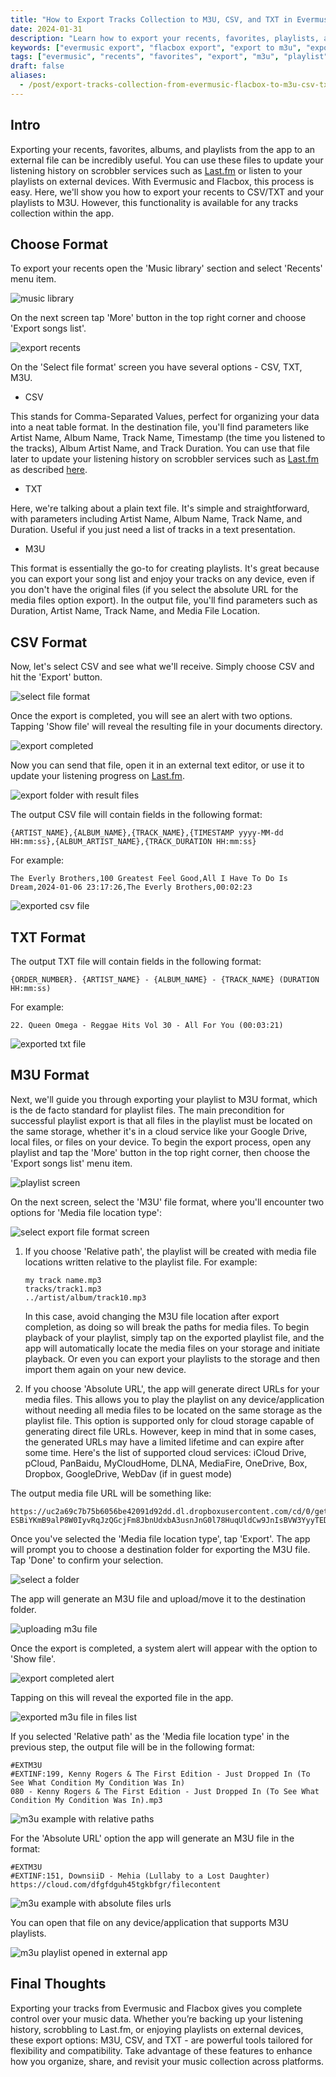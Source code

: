 ```yaml
---
title: "How to Export Tracks Collection to M3U, CSV, and TXT in Evermusic & Flacbox"
date: 2024-01-31
description: "Learn how to export your recents, favorites, playlists, and albums from Evermusic and Flacbox to M3U, CSV, or TXT formats. Perfect for Last.fm scrobbling and playback on other devices."
keywords: ["evermusic export", "flacbox export", "export to m3u", "export playlist to csv", "m3u txt csv playlist", "music export"]
tags: ["evermusic", "recents", "favorites", "export", "m3u", "playlist", "csv", "txt", "album"]
draft: false
aliases:
  - /post/export-tracks-collection-from-evermusic-flacbox-to-m3u-csv-txt/
---
```


## Intro

Exporting your recents, favorites, albums, and playlists from the app to an external file can be incredibly useful. You can use these files to update your listening history on scrobbler services such as [Last.fm](http://Last.fm) or listen to your playlists on external devices. With Evermusic and Flacbox, this process is easy. Here, we'll show you how to export your recents to CSV/TXT and your playlists to M3U. However, this functionality is available for any tracks collection within the app.

## Choose Format

To export your recents open the 'Music library' section and select 'Recents' menu item.

![music library](21260c_d7437e96448342ec9a0b2726b10ba1e6~mv2.png)

On the next screen tap 'More' button in the top right corner and choose 'Export songs list'.

![export recents](21260c_ce62fff9eaf24f20ab1450a4ff62a091~mv2.png)

On the 'Select file format' screen you have several options - CSV, TXT, M3U.

- CSV

This stands for Comma-Separated Values, perfect for organizing your data into a neat table format. In the destination file, you'll find parameters like Artist Name, Album Name, Track Name, Timestamp (the time you listened to the tracks), Album Artist Name, and Track Duration. You can use that file later to update your listening history on scrobbler services such as [Last.fm](http://Last.fm) as described [here](/docs/howto/exporting-complete-listen-history-from-evermusic-flacbox-to-last-fm/).

- TXT

Here, we're talking about a plain text file. It's simple and straightforward, with parameters including Artist Name, Album Name, Track Name, and Duration. Useful if you just need a list of tracks in a text presentation.

- M3U

This format is essentially the go-to for creating playlists. It's great because you can export your song list and enjoy your tracks on any device, even if you don't have the original files (if you select the absolute URL for the media files option export). In the output file, you'll find parameters such as Duration, Artist Name, Track Name, and Media File Location.

## CSV Format

Now, let's select CSV and see what we'll receive. Simply choose CSV and hit the 'Export' button.

![select file format](21260c_001c15e241744c1bab444c64f278b6d8~mv2.png)

Once the export is completed, you will see an alert with two options. Tapping 'Show file' will reveal the resulting file in your documents directory.

![export completed](21260c_b46e5019cfaf45d0ad0fff8969b87afa~mv2.png)

Now you can send that file, open it in an external text editor, or use it to update your listening progress on [Last.fm](http://Last.fm).

![export folder with result files](21260c_d03e11c2cfce443e8e8e3422040a4e8a~mv2.png)

The output CSV file will contain fields in the following format:

```
{ARTIST_NAME},{ALBUM_NAME},{TRACK_NAME},{TIMESTAMP yyyy-MM-dd HH:mm:ss},{ALBUM_ARTIST_NAME},{TRACK_DURATION HH:mm:ss}
```

For example:

```
The Everly Brothers,100 Greatest Feel Good,All I Have To Do Is Dream,2024-01-06 23:17:26,The Everly Brothers,00:02:23
```

![exported csv file](21260c_fcfba9a96e3c4db9bd3b227e625b2383~mv2.png)

## TXT Format

The output TXT file will contain fields in the following format:

```
{ORDER_NUMBER}. {ARTIST_NAME} - {ALBUM_NAME} - {TRACK_NAME} (DURATION HH:mm:ss)
```

For example:

```
22. Queen Omega - Reggae Hits Vol 30 - All For You (00:03:21)
```

![exported txt file](21260c_f134980fbc2b4443b096e301d7cb6a91~mv2.png)

## M3U Format

Next, we'll guide you through exporting your playlist to M3U format, which is the de facto standard for playlist files. The main precondition for successful playlist export is that all files in the playlist must be located on the same storage, whether it's in a cloud service like your Google Drive, local files, or files on your device. To begin the export process, open any playlist and tap the 'More' button in the top right corner, then choose the 'Export songs list' menu item.

![playlist screen](21260c_1371229150d54151ba525addf7e59448~mv2.png)

On the next screen, select the 'M3U' file format, where you'll encounter two options for 'Media file location type':

![select export file format screen](21260c_57113a1744f94428b75c73ad05462f7f~mv2.png)

1. If you choose 'Relative path', the playlist will be created with media file locations written relative to the playlist file. For example:

    ```
    my track name.mp3
    tracks/track1.mp3
    ../artist/album/track10.mp3
    ```

   In this case, avoid changing the M3U file location after export completion, as doing so will break the paths for media files. To begin playback of your playlist, simply tap on the exported playlist file, and the app will automatically locate the media files on your storage and initiate playback. Or even you can export your playlists to the storage and then import them again on your new device.

2. If you choose 'Absolute URL', the app will generate direct URLs for your media files. This allows you to play the playlist on any device/application without needing all media files to be located on the same storage as the playlist file. This option is supported only for cloud storage capable of generating direct file URLs. However, keep in mind that in some cases, the generated URLs may have a limited lifetime and can expire after some time. Here's the list of supported cloud services: iCloud Drive, pCloud, PanBaidu, MyCloudHome, DLNA, MediaFire, OneDrive, Box, Dropbox, GoogleDrive, WebDav (if in guest mode)  

The output media file URL will be something like:

```
https://uc2a69c7b75b6056be42091d92dd.dl.dropboxusercontent.com/cd/0/get/CMVQoDWSpnuUYxuIw0XSjXCzwawE6XnFbao7HggcPFNpHgeiYgVMesITUODm0xY3cbraGWG-ESBiYKmB9alP8W0IyvRqJzQGcjFm8JbnUdxbA3usnJnG0l78HuqUldCw9JnIsBVW3YyyTEDaxnKh9Ee_/file
```

Once you've selected the 'Media file location type', tap 'Export'. The app will prompt you to choose a destination folder for exporting the M3U file. Tap 'Done' to confirm your selection.

![select a folder](21260c_b3b006951b754f2f90cb030f7fa50274~mv2.png)

The app will generate an M3U file and upload/move it to the destination folder.

![uploading m3u file](21260c_dea69f019bca45c1aa6ba929d15018b7~mv2.png)

Once the export is completed, a system alert will appear with the option to 'Show file'.

![export completed alert](21260c_b46e5019cfaf45d0ad0fff8969b87afa~mv2.png)

Tapping on this will reveal the exported file in the app.

![exported m3u file in files list](21260c_59aaa264cfcc494e88ca1683796590ba~mv2.png)

If you selected 'Relative path' as the 'Media file location type' in the previous step, the output file will be in the following format:

```
#EXTM3U
#EXTINF:199, Kenny Rogers & The First Edition - Just Dropped In (To See What Condition My Condition Was In)
080 - Kenny Rogers & The First Edition - Just Dropped In (To See What Condition My Condition Was In).mp3
```

![m3u example with relative paths](21260c_6b681b8079154631845f5b6f40653a39~mv2.png)

For the 'Absolute URL' option the app will generate an M3U file in the format:

```
#EXTM3U
#EXTINF:151, DownsiiD - Mehia (Lullaby to a Lost Daughter)
https://cloud.com/dfgfdguh45tgkbfgr/filecontent
```

![m3u example with absolute files urls](21260c_a64edbada1ef4122bb0d6d92874de34e~mv2.png)

You can open that file on any device/application that supports M3U playlists.

![m3u playlist opened in external app](21260c_16a6ec3d1ee7483b872e6002fbc0c5e9~mv2.png)

## Final Thoughts

Exporting your tracks from Evermusic and Flacbox gives you complete control over your music data. Whether you’re backing up your listening history, scrobbling to Last.fm, or enjoying playlists on external devices, these export options: M3U, CSV, and TXT - are powerful tools tailored for flexibility and compatibility. Take advantage of these features to enhance how you organize, share, and revisit your music collection across platforms.